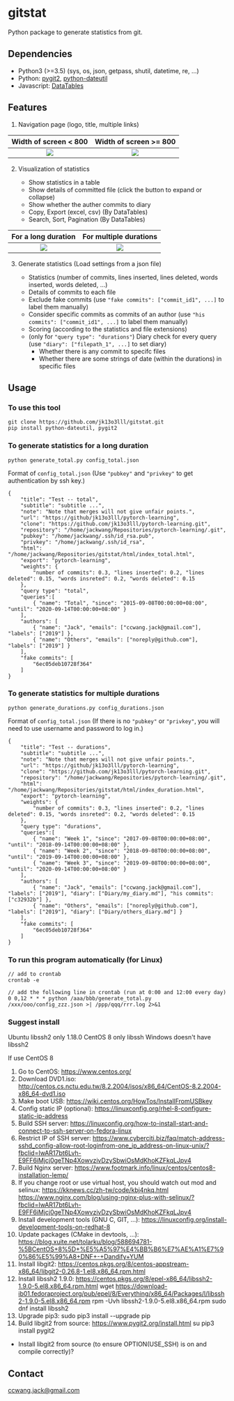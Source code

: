 # gitstat
Python package to generate statistics from git.

## Dependencies

* Python3 (>=3.5) (sys, os, json, getpass, shutil, datetime, re, ...)
* Python: [pygit2](https://www.pygit2.org/), [python-dateutil](https://dateutil.readthedocs.io/en/stable/)
* Javascript: [DataTables](https://datatables.net/)

## Features

1. Navigation page (logo, title, multiple links)
   
 Width of screen < 800                |  Width of screen >= 800
 :-----------------------------------:|:-------------------------------------:
 ![](media/example_navigation_1.png)  |  ![](media/example_navigation_2.png)

2. Visualization of statistics
   
    * Show statistics in a table
    * Show details of committed file (click the button to expand or collapse)
    * Show whether the auther commits to diary
    * Copy, Export (excel, csv) (By DataTables)
    * Search, Sort, Pagination (By DataTables)
   
 For a long duration             | For multiple durations
 :------------------------------:|:------------------------------------:
 ![](media/example_total_1.png)  | ![](media/example_durations_1.png)
   
3. Generate statistics (Load settings from a json file)

    * Statistics (number of commits, lines inserted, lines deleted, words inserted, words deleted, ...)
    * Details of commits to each file
    * Exclude fake commits (use `"fake commits": ["commit_id1", ...]` to label them manually)
    * Consider specific commits as commits of an author (use `"his commits": ["commit_id1", ...]` to label them manually)
    * Scoring (according to the statistics and file extensions)
    * (only for `"query type": "durations"`) Diary check for every query (use `"diary": ["filepath_1", ...]` to set diary)
        * Whether there is any commit to specifc files
        * Whether there are some strings of date (within the durations) in specific files
   
## Usage

### **To use this tool**

```
git clone https://github.com/jk13o3lll/gitstat.git
pip install python-dateutil, pygit2
```

### **To generate statistics for a long duration**

```
python generate_total.py config_total.json
```

Format of `config_total.json` (Use `"pubkey"` and `"privkey"` to get authentication by ssh key.)

```
{
    "title": "Test -- total",
    "subtitle": "subtitle ...",
    "note": "Note that merges will not give unfair points.",
    "url": "https://github/jk13o3lll/pytorch-learning",
    "clone": "https://github.com/jk13o3lll/pytorch-learning.git", 
    "repository": "/home/jackwang/Repositories/pytorch-learning/.git",
    "pubkey": "/home/jackwang/.ssh/id_rsa.pub",
    "privkey": "/home/jackwang/.ssh/id_rsa",
    "html": "/home/jackwang/Repositories/gitstat/html/index_total.html",
    "export": "pytorch-learning",
    "weights": {
        "number of commits": 0.3, "lines inserted": 0.2, "lines deleted": 0.15, "words insreted": 0.2, "words deleted": 0.15
    },
    "query type": "total",
    "queries":[
        { "name": "Total", "since": "2015-09-08T00:00:00+08:00", "until": "2020-09-14T00:00:00+08:00" }
    ],
    "authors": [
        { "name": "Jack", "emails": ["ccwang.jack@gmail.com"], "labels": ["2019"] },
        { "name": "Others", "emails": ["noreply@github.com"], "labels": ["2019"] }
    ],
    "fake commits": [
        "6ec05deb10728f364"
    ]
}
```

### **To generate statistics for multiple durations**

```
python generate_durations.py config_durations.json
```

Format of `config_total.json` (If there is no `"pubkey"` or `"privkey"`, you will need to use username and password to log in.)

```
{
    "title": "Test -- durations",
    "subtitle": "subtitle ...",
    "note": "Note that merges will not give unfair points.",
    "url": "https://github/jk13o3lll/pytorch-learning",
    "clone": "https://github.com/jk13o3lll/pytorch-learning.git", 
    "repository": "/home/jackwang/Repositories/pytorch-learning/.git",
    "html": "/home/jackwang/Repositories/gitstat/html/index_duration.html",
    "export": "pytorch-learning",
    "weights": {
        "number of commits": 0.3, "lines inserted": 0.2, "lines deleted": 0.15, "words insreted": 0.2, "words deleted": 0.15
    },
    "query type": "durations",
    "queries":[
        { "name": "Week 1", "since": "2017-09-08T00:00:00+08:00", "until": "2018-09-14T00:00:00+08:00" },
        { "name": "Week 2", "since": "2018-09-08T00:00:00+08:00", "until": "2019-09-14T00:00:00+08:00" },
        { "name": "Week 3", "since": "2019-09-08T00:00:00+08:00", "until": "2020-09-14T00:00:00+08:00" }
    ],
    "authors": [
        { "name": "Jack", "emails": ["ccwang.jack@gmail.com"], "labels": ["2019"], "diary": ["Diary/my_diary.md"], "his commits": ["c32932b"] },
        { "name": "Others", "emails": ["noreply@github.com"], "labels": ["2019"], "diary": ["Diary/others_diary.md"] }
    ],
    "fake commits": [
        "6ec05deb10728f364"
    ]
}
```

### **To run this program automatically (for Linux)**

```
// add to crontab
crontab -e

// add the following line in crontab (run at 0:00 and 12:00 every day)
0 0,12 * * * python /aaa/bbb/generate_total.py /xxx/ooo/config_zzz.json >| /ppp/qqq/rrr.log 2>&1

```

### Suggest install

Ubuntu libssh2 only 1.18.0
CentOS 8 only libssh
Windows doesn't have libssh2

If use CentOS 8
1. Go to CentOS: https://www.centos.org/
1. Download DVD1.iso: http://centos.cs.nctu.edu.tw/8.2.2004/isos/x86_64/CentOS-8.2.2004-x86_64-dvd1.iso
1. Make boot USB: https://wiki.centos.org/HowTos/InstallFromUSBkey
1. Config static IP (optional): https://linuxconfig.org/rhel-8-configure-static-ip-address
1. Build SSH server: https://linuxconfig.org/how-to-install-start-and-connect-to-ssh-server-on-fedora-linux
1. Restrict IP of SSH server: https://www.cyberciti.biz/faq/match-address-sshd_config-allow-root-loginfrom-one_ip_address-on-linux-unix/?fbclid=IwAR17bt6Lvh-E9FF6iMjcj0geTNp4XowvzivDzySbwiOsMdKhoKZFkqLJpv4
1. Build Nginx server: https://www.footmark.info/linux/centos/centos8-installation-lemp/
1. If you change root or use virtual host, you should watch out mod and selinux: https://kknews.cc/zh-tw/code/kbj4nkq.html  https://www.nginx.com/blog/using-nginx-plus-with-selinux/?fbclid=IwAR17bt6Lvh-E9FF6iMjcj0geTNp4XowvzivDzySbwiOsMdKhoKZFkqLJpv4
1. Install development tools (GNU C, GIT, ...): https://linuxconfig.org/install-development-tools-on-redhat-8
1. Update packages (CMake in devtools, ...): https://blog.xuite.net/tolarku/blog/588694781-%5BCentOS+8%5D+%E5%A5%97%E4%BB%B6%E7%AE%A1%E7%90%86%E5%99%A8+DNF+-+Dandify+YUM
1. Install libgit2: https://centos.pkgs.org/8/centos-appstream-x86_64/libgit2-0.26.8-1.el8.x86_64.rpm.html
1. Install libssh2 1.9.0: https://centos.pkgs.org/8/epel-x86_64/libssh2-1.9.0-5.el8.x86_64.rpm.html
    wget https://download-ib01.fedoraproject.org/pub/epel/8/Everything/x86_64/Packages/l/libssh2-1.9.0-5.el8.x86_64.rpm
    rpm -Uvh libssh2-1.9.0-5.el8.x86_64.rpm
    sudo dnf install libssh2
1. Upgrade pip3: sudo pip3 install --upgrade pip
1. Build libgit2 from source: https://www.pygit2.org/install.html
    su
    pip3 install pygit2


* Install libgit2 from source (to ensure OPTION(USE_SSH) is on and compile correctly)?


## Contact

ccwang.jack@gmail.com

